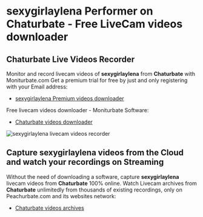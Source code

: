 # sexygirlaylena Performer on Chaturbate - Free LiveCam videos downloader

## Chaturbate Live Videos Recorder

Monitor and record livecam videos of **sexygirlaylena** from **Chaturbate** with Moniturbate.com
Get a premium trial for free by just and only registering with your Email address:
* [sexygirlaylena Premium videos downloader](https://moniturbate.com/request-demo-licence-key.html)

Free livecam videos downloader - Moniturbate Software:
* [Chaturbate videos downloader](https://moniturbate.com/moniturbate-download-software.html)

![sexygirlaylena livecam videos recorder](https://peachurnet.com/templates/moniturbate-software.png)


## Capture sexygirlaylena videos from the Cloud and watch your recordings on Streaming

Without the need of downloading a software, capture **sexygirlaylena** livecam videos from **Chaturbate** 100% online.
Watch Livecam archives from **Chaturbate** unlimitedly from thousands of existing recordings, only on Peachurbate.com and its websites network:
* [Chaturbate videos archives](https://peachurnet.com/)